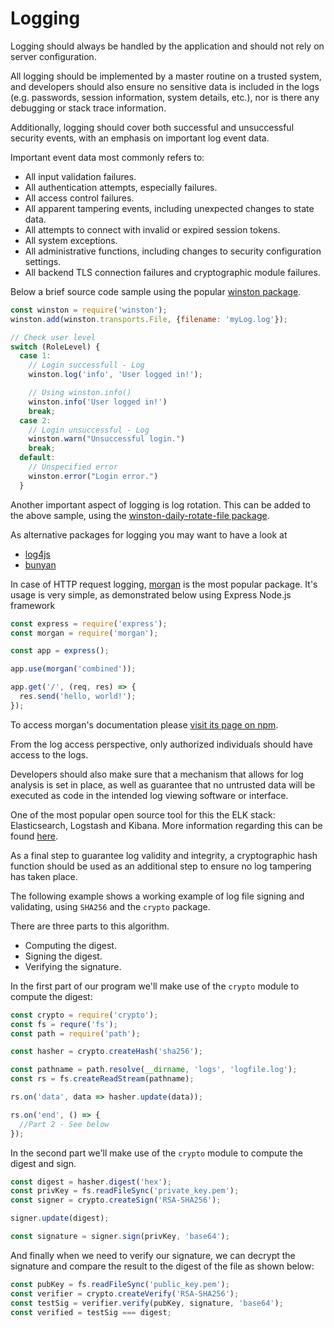 Logging
=======

Logging should always be handled by the application and should not rely on
server configuration.

All logging should be implemented by a master routine on a trusted system, and
developers should also ensure no sensitive data is included in the logs (e.g.
passwords, session information, system details, etc.), nor is there any
debugging or stack trace information.

Additionally, logging should cover both successful and unsuccessful security
events, with an emphasis on important log event data.

Important event data most commonly refers to:

* All input validation failures.
* All authentication attempts, especially failures.
* All access control failures.
* All apparent tampering events, including unexpected changes to state data.
* All attempts to connect with invalid or expired session tokens.
* All system exceptions.
* All administrative functions, including changes to security configuration
  settings.
* All backend TLS connection failures and cryptographic module failures.

Below a brief source code sample using the popular [winston package][4].

```javascript
const winston = require('winston');
winston.add(winston.transports.File, {filename: 'myLog.log'});

// Check user level
switch (RoleLevel) {
  case 1:
    // Login successfull - Log
    winston.log('info', 'User logged in!');

    // Using winston.info()
    winston.info('User logged in!')
    break;
  case 2:
    // Login unsuccessful - Log
    winston.warn("Unsuccessful login.")
    break;
  default:
    // Unspecified error
    winston.error("Login error.")
  }
```

Another important aspect of logging is log rotation. This can be added to the
above sample, using the [winston-daily-rotate-file package][5].

As alternative packages for logging you may want to have a look at

* [log4js][1]
* [bunyan][2]


In case of HTTP request logging, [morgan][3] is the most popular package.
It's usage is very simple, as demonstrated below using Express Node.js framework

```javascript
const express = require('express');
const morgan = require('morgan');

const app = express();

app.use(morgan('combined'));

app.get('/', (req, res) => {
  res.send('hello, world!');
});
```

To access morgan's documentation please [visit its page on npm][3].

From the log access perspective, only authorized individuals should have access
to the logs.

Developers should also make sure that a mechanism that allows for log
analysis is set in place, as well as guarantee that no untrusted data will
be executed as code in the intended log viewing software or interface.

One of the most popular open source tool for this the ELK stack: Elasticsearch,
Logstash and Kibana. More information regarding this can be found [here][6].

As a final step to guarantee log validity and integrity, a cryptographic hash
function should be used as an additional step to ensure no log tampering has
taken place.

The following example shows a working example of log file signing and validating,
using `SHA256` and the `crypto` package.

There are three parts to this algorithm.

* Computing the digest.
* Signing the digest.
* Verifying the signature.

In the first part of our program we'll make use of the `crypto` module to
compute the digest:

```javascript
const crypto = require('crypto');
const fs = requre('fs');
const path = require('path');

const hasher = crypto.createHash('sha256');

const pathname = path.resolve(__dirname, 'logs', 'logfile.log');
const rs = fs.createReadStream(pathname);

rs.on('data', data => hasher.update(data));

rs.on('end', () => {
  //Part 2 - See below
});
```

In the second part we'll make use of the `crypto` module to compute the digest
and sign.

```javascript
const digest = hasher.digest('hex');
const privKey = fs.readFileSync('private_key.pem');
const signer = crypto.createSign('RSA-SHA256');

signer.update(digest);

const signature = signer.sign(privKey, 'base64');
```

And finally when we need to verify our signature, we can decrypt the signature
and compare the result to the digest of the file as shown below:

```javascript
const pubKey = fs.readFileSync('public_key.pem');
const verifier = crypto.createVerify('RSA-SHA256');
const testSig = verifier.verify(pubKey, signature, 'base64');
const verified = testSig === digest;
```

[1]: https://www.npmjs.com/package/log4js
[2]: https://www.npmjs.com/package/bunyan
[3]: https://www.npmjs.com/package/morgan
[4]: https://www.npmjs.com/package/winston
[5]: https://www.npmjs.com/package/winston-daily-rotate-file
[6]: https://www.elastic.co/webinars/introduction-elk-stack
